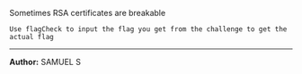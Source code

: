 Sometimes RSA certificates are breakable

`Use flagCheck to input the flag you get from the challenge to get the actual flag`

---
**Author:** SAMUEL S